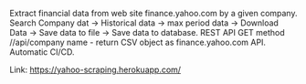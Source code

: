 Extract financial data from web site finance.yahoo.com by a given company.
Search Company dat -> Historical data -> max period data -> Download Data -> Save data to file -> Save data to database.
REST API GET method  //api/company name - return CSV object as finance.yahoo.com API.
Automatic CI/CD.

Link:  https://yahoo-scraping.herokuapp.com/
